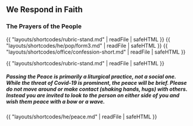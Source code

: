 ## We Respond in Faith
### The Prayers of the People
{{ "layouts/shortcodes/rubric-stand.md" | readFile | safeHTML }}
{{ "layouts/shortcodes/he/pop/form3.md" | readFile | safeHTML }}
{{ "layouts/shortcodes/office/confession-short.md" | readFile | safeHTML }}

{{ "layouts/shortcodes/rubric-stand.md" | readFile | safeHTML }}
##### Passing the Peace is primarily a liturgical practice, not a social one. While the threat of Covid-19 is prominent, the peace will be brief. Please do not move around or make contact (shaking hands, hugs) with others. Instead you are invited to look to the person on either side of you and wish them peace with a bow or a wave.
{{ "layouts/shortcodes/he/peace.md" | readFile | safeHTML }}
